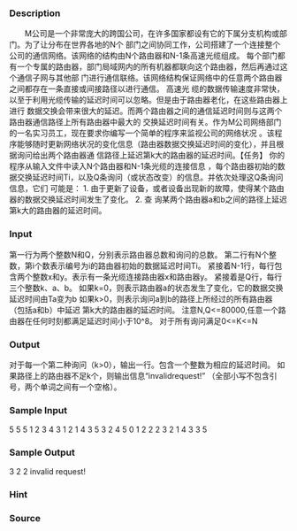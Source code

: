 
### Description
　　M公司是一个非常庞大的跨国公司，在许多国家都设有它的下属分支机构或部门。为了让分布在世界各地的N个
部门之间协同工作，公司搭建了一个连接整个公司的通信网络。该网络的结构由N个路由器和N-1条高速光缆组成。
每个部门都有一个专属的路由器，部门局域网内的所有机器都联向这个路由器，然后再通过这个通信子网与其他部
门进行通信联络。该网络结构保证网络中的任意两个路由器之间都存在一条直接或间接路径以进行通信。 高速光
缆的数据传输速度非常快，以至于利用光缆传输的延迟时间可以忽略。但是由于路由器老化，在这些路由器上进行
数据交换会带来很大的延迟。而两个路由器之间的通信延迟时间则与这两个路由器通信路径上所有路由器中最大的
交换延迟时间有关。作为M公司网络部门的一名实习员工，现在要求你编写一个简单的程序来监视公司的网络状况
。该程序能够随时更新网络状况的变化信息（路由器数据交换延迟时间的变化），并且根据询问给出两个路由器通
信路径上延迟第k大的路由器的延迟时间。【任务】 你的程序从输入文件中读入N个路由器和N-1条光缆的连接信息
，每个路由器初始的数据交换延迟时间Ti，以及Q条询问（或状态改变）的信息。并依次处理这Q条询问信息，它们
可能是： 1. 由于更新了设备，或者设备出现新的故障，使得某个路由器的数据交换延迟时间发生了变化。 2. 查
询某两个路由器a和b之间的路径上延迟第k大的路由器的延迟时间。
### Input


第一行为两个整数N和Q，分别表示路由器总数和询问的总数。
第二行有N个整数，第i个数表示编号为i的路由器初始的数据延迟时间Ti。
紧接着N-1行，每行包含两个整数x和y。表示有一条光缆连接路由器x和路由器y。
紧接着是Q行，每行三个整数k、a、b。
如果k=0，则表示路由器a的状态发生了变化，它的数据交换延迟时间由Ta变为b
如果k>0，则表示询问a到b的路径上所经过的所有路由器（包括a和b）中延迟
第k大的路由器的延迟时间。
注意N,Q<=80000,任意一个路由器在任何时刻都满足延迟时间小于10^8。
对于所有询问满足0<=K<=N


### Output

对于每一个第二种询问（k>0），输出一行。包含一个整数为相应的延迟时间。
如果路径上的路由器不足k个，则输出信息“invalidrequest!”
（全部小写不包含引号，两个单词之间有一个空格）。

### Sample Input
5 5
5 1 2 3 4
3 1
2 1
4 3
5 3
2 4 5
0 1 2
2 2 3
2 1 4
3 3 5

### Sample Output
3
2
2
invalid request!
### Hint

### Source

